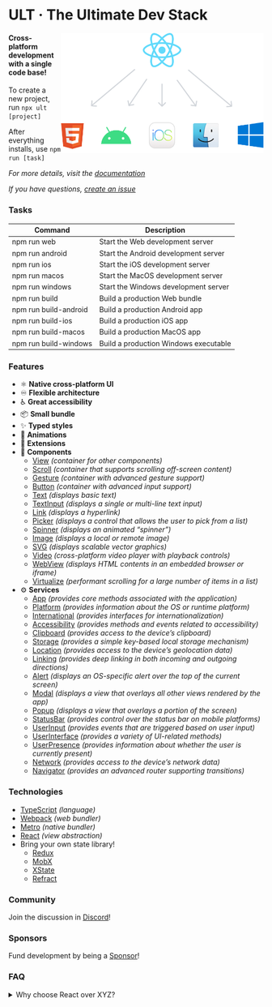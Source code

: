 # ULT · The Ultimate Dev Stack

<a alt="ULT Website" href="https://ult.dev">
  <img align="right" width="400" src="https://raw.githubusercontent.com/kat-tax/ult/master/_layouts/banner.png">
</a>

#### Cross-platform development with a single code base!

To create a new project, run `npx ult [project]` 

After everything installs, use `npm run [task]`

*For more details, visit the [documentation](https://docs.ult.dev)*

*If you have questions, [create an issue](https://github.com/kat-tax/ult/issues/new/choose)*

### Tasks

| Command               | Description                                         |
| ----------------------| --------------------------------------------------- |
| npm run web           | Start the Web development server                    |
| npm run android       | Start the Android development server                |
| npm run ios           | Start the iOS development server                    |
| npm run macos         | Start the MacOS development server                  |
| npm run windows       | Start the Windows development server                |
| npm run build         | Build a production Web bundle                       |
| npm run build-android | Build a production Android app                      |
| npm run build-ios     | Build a production iOS app                          |
| npm run build-macos   | Build a production MacOS app                        |
| npm run build-windows | Build a production Windows executable               |

### Features

- ⚛ **Native cross-platform UI**
- ♾ **Flexible architecture**
- ♿ **Great accessibility**
- 📦 **Small bundle**
- ✨ **Typed styles**
- 🎥 **Animations**
- 🔗 **Extensions**
- 🧩 **Components**
  - [View](https://docs.ult.dev/components/view) *(container for other components)*
  - [Scroll](https://docs.ult.dev/components/scroll-view) *(container that supports scrolling off-screen content)*
  - [Gesture](https://docs.ult.dev/components/gesture-view) *(container with advanced gesture support)*
  - [Button](https://docs.ult.dev/components/button) *(container with advanced input support)*
  - [Text](https://docs.ult.dev/components/text) *(displays basic text)*
  - [TextInput](https://docs.ult.dev/components/text-input) *(displays a single or multi-line text input)*
  - [Link](https://docs.ult.dev/components/link) *(displays a hyperlink)*
  - [Picker](https://docs.ult.dev/components/picker) *(displays a control that allows the user to pick from a list)*
  - [Spinner](https://docs.ult.dev/components/spinner) *(displays an animated “spinner”)*
  - [Image](https://docs.ult.dev/components/image) *(displays a local or remote image)*
  - [SVG](https://docs.ult.dev/components/svg) *(displays scalable vector graphics)*
  - [Video](https://docs.ult.dev/components/video) *(cross-platform video player with playback controls)*
  - [WebView](https://docs.ult.dev/components/web-view) *(displays HTML contents in an embedded browser or iframe)*
  - [Virtualize](https://docs.ult.dev/components/virtual-view) *(performant scrolling for a large number of items in a list)*
- ⚙ **Services**
  - [App](https://docs.ult.dev/services/app) *(provides core methods associated with the application)*
  - [Platform](https://docs.ult.dev/services/platform) *(provides information about the OS or runtime platform)*
  - [International](https://docs.ult.dev/services/international) *(provides interfaces for internationalization)*
  - [Accessibility](https://docs.ult.dev/services/accessibility) *(provides methods and events related to accessibility)*
  - [Clipboard](https://docs.ult.dev/services/clipboard) *(provides access to the device’s clipboard)*
  - [Storage](https://docs.ult.dev/services/storage) *(provides a simple key-based local storage mechanism)*
  - [Location](https://docs.ult.dev/services/location) *(provides access to the device’s geolocation data)*
  - [Linking](https://docs.ult.dev/services/linking) *(provides deep linking in both incoming and outgoing directions)*
  - [Alert](https://docs.ult.dev/services/alert) *(displays an OS-specific alert over the top of the current screen)*
  - [Modal](https://docs.ult.dev/services/modal) *(displays a view that overlays all other views rendered by the app)*
  - [Popup](https://docs.ult.dev/services/popup) *(displays a view that overlays a portion of the screen)*
  - [StatusBar](https://docs.ult.dev/services/status-bar) *(provides control over the status bar on mobile platforms)*
  - [UserInput](https://docs.ult.dev/services/user-input) *(provides events that are triggered based on user input)*
  - [UserInterface](https://docs.ult.dev/services/user-interface) *(provides a variety of UI-related methods)*
  - [UserPresence](https://docs.ult.dev/services/user-presence) *(provides information about whether the user is currently present)*
  - [Network](https://docs.ult.dev/services/network) *(provides access to the device’s network data)*
  - [Navigator](https://docs.ult.dev/services/navigator) *(provides an advanced router supporting transitions)*

### Technologies

- [TypeScript](https://www.typescriptlang.org/) *(language)*
- [Webpack](https://webpack.js.org/) *(web bundler)*
- [Metro](https://facebook.github.io/metro/) *(native bundler)*
- [React](https://reactjs.org/) *(view abstraction)*
- Bring your own state library!
  - [Redux](https://redux.js.org/)
  - [MobX](https://mobx.js.org/)
  - [XState](https://xstate.js.org/)
  - [Refract](https://refract.js.org/)

### Community

Join the discussion in [Discord](https://discord.gg/TzhDRyj)!

### Sponsors

Fund development by being a [Sponsor](https://github.com/sponsors/Cavitt)!

### FAQ

<details>
  <summary>Why choose React over XYZ?</summary>
  <ul>
    <li>Most other options are specific to the web.</li>
    <li>Flutter doesn't support desktop, and while the code is native, it only emulates native UI.</li>
    <li>No other framework lets us natively target desktop and mobile, while maintaining web support.</li>
  </ul>
</details>

